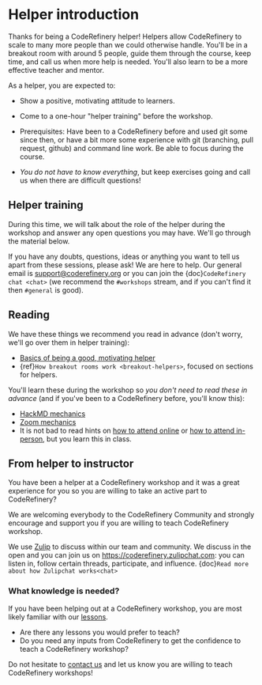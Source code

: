 # Helper introduction

Thanks for being a CodeRefinery helper!  Helpers allow CodeRefinery to
scale to many more people than we could otherwise handle.  You'll be
in a breakout room with around 5 people, guide them through the
course, keep time, and call us when more help is needed.  You'll also
learn to be
a more effective teacher and mentor.

As a helper, you are expected to:

- Show a positive, motivating attitude to learners.

- Come to a one-hour "helper training" before the workshop.

- Prerequisites: Have been to a CodeRefinery before and used git some
  since then, or have a bit more some experience with git (branching,
  pull request, github) and command line work.  Be able to focus
  during the course.

- *You do not have to know everything*, but keep exercises going and
   call us when there are difficult questions!


## Helper training

During this time, we will talk about the role of the helper during the
workshop and answer any open questions you may have.  We'll go through
the material below.

If you have any doubts, questions, ideas or anything you want to tell
us apart from these sessions, please ask!  We are here to help.  Our
general email is <support@coderefinery.org> or you can join the
{doc}`CodeRefinery chat <chat>` (we recommend the `#workshops` stream,
and if you can't find it then `#general` is good).


## Reading

We have these things we recommend you read in advance (don't worry,
we'll go over them in helper training):

- [Basics of being a good, motivating helper](helping-and-teaching)
- {ref}`How breakout rooms work <breakout-helpers>`, focused on
  sections for helpers.


You'll learn these during the workshop so *you don't need to read
these in advance* (and if you've been to a CodeRefinery before, you'll
know this):

- [HackMD mechanics](hackmd-mechanics)
- [Zoom mechanics](zoom-mechanics)
- It is not bad to read hints on [how to attend
  online](how-to-attend-online) or [how to attend
  in-person](how-to-attend-inperson), but you learn this in class.


## From helper to instructor

You have been a helper at a CodeRefinery workshop and it was a great experience
for you so you are willing to take an active part to CodeRefinery?

We are welcoming everybody to the CodeRefinery Community and strongly encourage
and support you if you are willing to teach CodeRefinery workshop.

We use [Zulip](https://zulipchat.com/) to discuss within our team and
community. We discuss in the open and you can join us on
<https://coderefinery.zulipchat.com>: you can listen in, follow certain threads,
participate, and influence.  {doc}`Read more about how Zulipchat works<chat>`


### What knowledge is needed?

If you have been helping out at a CodeRefinery workshop, you are most likely
familiar with our [lessons](https://coderefinery.org/lessons/).

- Are there any lessons you would prefer to teach?
- Do you need any inputs from CodeRefinery to get the confidence to teach a CodeRefinery workshop?

Do not hesitate to [contact us](https://coderefinery.org/contact/) and let us
know you are willing to teach CodeRefinery workshops!
